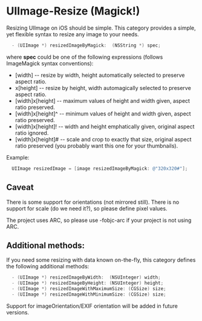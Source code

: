UIImage-Resize (Magick!)
========================

Resizing UIImage on iOS should be simple. This category provides a simple, yet flexible syntax to resize any image to your needs.

```objective-c
  - (UIImage *) resizedImageByMagick:  (NSString *) spec;
```

where **spec** could be one of the following expressions (follows ImageMagick syntax conventions):

- [width] -- resize by width, height automatically selected to preserve aspect ratio.
- x[height] -- resize by height, width automagically selected to preserve aspect ratio.
- [width]x[height] -- maximum values of height and width given, aspect ratio preserved.
- [width]x[height]^ -- minimum values of height and width given, aspect ratio preserved.
- [width]x[height]! -- width and height emphatically given, original aspect ratio ignored.
- [width]x[height]# -- scale and crop to exactly that size, original aspect ratio preserved (you probably want this one for your thumbnails).

Example:

```objective-c
  UIImage resizedImage = [image resizedImageByMagick: @"320x320#"];
```

Caveat
------

There is some support for orientations (not mirrored still). There is no support for scale (do we need it?), so please define pixel values.

The project uses ARC, so please use -fobjc-arc if your project is not using ARC.

Additional methods:
-------------------

If you need some resizing with data known on-the-fly, this category defines the following additional methods:

```objective-c
  - (UIImage *) resizedImageByWidth:  (NSUInteger) width;
  - (UIImage *) resizedImageByHeight: (NSUInteger) height;
  - (UIImage *) resizedImageWithMaximumSize: (CGSize) size;
  - (UIImage *) resizedImageWithMinimumSize: (CGSize) size;
```
Support for imageOrientation/EXIF orientation will be added in future versions.
